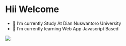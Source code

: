 # Hii Welcome

- 🔭 I’m currently Study At Dian Nuswantoro University
- 🌱 I’m currently learning Web App Javascript Based
<!-- - 🌟 I’m currently build SemarFood App, just like gofood but different1 -->

[<img src="https://img.shields.io/badge/linkedin-%230077B5.svg?&style=for-the-badge&logo=linkedin&logoColor=white"/>](https://www.linkedin.com/in/dimasseto/)

